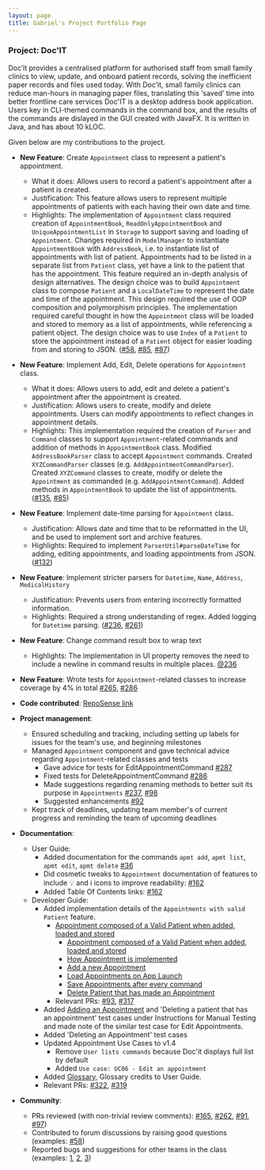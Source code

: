 ```yaml
---
layout: page
title: Gabriel's Project Portfolio Page
---
```


### Project: Doc'IT

Doc’it provides a centralised platform for authorised staff from small family clinics to view, update, and onboard
patient records, solving the inefficient paper records and files used today. With Doc’it, small family clinics can
reduce man-hours in managing paper files, translating this ‘saved’ time into better frontline care services
Doc'IT is a desktop address book application. Users key in CLI-themed commands in the command box, and the results of the commands are dislayed in the GUI created with JavaFX. It is written in Java, and has about 10 kLOC.

Given below are my contributions to the project.

* **New Feature**: Create `Appointment` class to represent a patient's appointment.
  * What it does: Allows users to record a patient's appointment after a patient is created.
  * Justification: This feature allows users to represent multiple appointments of patients with each having their own date and time.
  * Highlights: The implementation of `Appointment` class required creation of `AppointmentBook`, `ReadOnlyAppointmentBook` and `UniqueAppointmentList` in `Storage` to support saving and loading of `Appointment`. Changes required in `ModelManager` to instantiate `AppointmentBook` with `AddressBook`, i.e. to instantiate list of appointments with list of patient. Appointments had to be listed in a separate list from `Patient` class, yet have a link to the patient that has the appointment. This feature required an in-depth analysis of design alternatives. The design choice was to build `Appointment` class to compose `Patient` and a `LocalDateTime` to represent the date and time of the appointment. This design required the use of OOP composition and polymorphism principles. The implementation required careful thought in how the `Appointment` class will be loaded and stored to memory as a list of appointments, while referencing a patient object. The design choice was to use `Index` of a `Patient` to store the appointment instead of a `Patient` object for easier loading from and storing to JSON. ([\#58](https://github.com/AY2122S1-CS2103-W14-1/tp/pull/58), [\#85](https://github.com/AY2122S1-CS2103-W14-1/tp/pull/85), [\#87](https://github.com/AY2122S1-CS2103-W14-1/tp/pull/87))

* **New Feature**: Implement Add, Edit, Delete operations for `Appointment` class.
  * What it does: Allows users to add, edit and delete a patient's appointment after the appointment is created.
  * Justification: Allows users to create, modify and delete appointments. Users can modify appointments to reflect changes in appointment details.
  * Highlights: This implementation required the creation of `Parser` and `Command` classes to support `Appointment`-related commands and addition of methods in `AppointmentBook` class. Modified `AddressBookParser` class to accept `Appointment` commands. Created `XYZCommandParser` classes (e.g. `AddAppointmentCommandParser`). Created `XYZCommand` classes to create, modify or delete the `Appointment` as commanded (e.g. `AddAppointmentCommand`). Added methods in `AppointmentBook` to update the list of appointments. ([\#135](https://github.com/AY2122S1-CS2103-W14-1/tp/pull/135), [\#85](https://github.com/AY2122S1-CS2103-W14-1/tp/pull/85))

* **New Feature**: Implement date-time parsing for `Appointment` class.
  * Justification: Allows date and time that to be reformatted in the UI, and be used to implement sort and archive features.
  * Highlights: Required to implement `ParserUtil#parseDateTime` for adding, editing appointments, and loading appointments from JSON. ([\#132](https://github.com/AY2122S1-CS2103-W14-1/tp/pull/132))

* **New Feature**: Implement stricter parsers for `Datetime`, `Name`, `Address`, `MedicalHistory`
  * Justification: Prevents users from entering incorrectly formatted information.
  * Highlights: Required a strong understanding of regex. Added logging for `Datetime` parsing. ([\#236](https://github.com/AY2122S1-CS2103-W14-1/tp/pull/236), [\#261](https://github.com/AY2122S1-CS2103-W14-1/tp/pull/261))
  
* **New Feature**: Change command result box to wrap text
  * Highlights: The implementation in UI property removes the need to include a newline in command results in multiple places. [\@236](https://github.com/AY2122S1-CS2103-W14-1/tp/pull/236)

* **New Feature**: Wrote tests for `Appointment`-related classes to increase coverage by 4% in total [\#265](https://github.com/AY2122S1-CS2103-W14-1/tp/pull/265), [\#286](https://github.com/AY2122S1-CS2103-W14-1/tp/pull/286)

* **Code contributed**: [RepoSense link](https://nus-cs2103-ay2122s1.github.io/tp-dashboard/#breakdown=true&search=gycgabriel)

* **Project management**:
  * Ensured scheduling and tracking, including setting up labels for issues for the team's use, and beginning milestones
  * Managed `Appointment` component and gave technical advice regarding `Appointment`-related classes and tests
    * Gave advice for tests for EditAppointmentCommand [\#287](https://github.com/AY2122S1-CS2103-W14-1/tp/pull/287)
    * Fixed tests for DeleteAppointmentCommand [\#286](https://github.com/AY2122S1-CS2103-W14-1/tp/pull/286)
    * Made suggestions regarding renaming methods to better suit its purpose in `Appointments` [\#237](https://github.com/AY2122S1-CS2103-W14-1/tp/issues/237), [\#98](https://github.com/AY2122S1-CS2103-W14-1/tp/issues/98)
    * Suggested enhancements [\#92](https://github.com/AY2122S1-CS2103-W14-1/tp/issues/92)
  * Kept track of deadlines, updating team member's of current progress and reminding the team of upcoming deadlines

* **Documentation**:
  * User Guide:
    * Added documentation for the commands `apmt add`, `apmt list`, `apmt edit`, `apmt delete` [\#36](https://github.com/AY2122S1-CS2103-W14-1/tp/pull/36/)
    * Did cosmetic tweaks to `Appointment` documentation of features to include 💡 and ℹ icons to improve readability: [\#162](https://github.com/AY2122S1-CS2103-W14-1/tp/pull/162)
    * Added Table Of Contents links: [\#162](https://github.com/AY2122S1-CS2103-W14-1/tp/pull/162)
  * Developer Guide:
    * Added implementation details of the `Appointments with valid Patient` feature.
      - [Appointment composed of a Valid Patient when added, loaded and stored](https://ay2122s1-cs2103-w14-1.github.io/tp/DeveloperGuide.html#appointment-composed-of-a-valid-patient-when-added-loaded-and-stored)
        - [Appointment composed of a Valid Patient when added, loaded and stored](https://ay2122s1-cs2103-w14-1.github.io/tp/DeveloperGuide.html#appointment-composed-of-a-valid-patient-when-added-loaded-and-stored)
        - [How Appointment is implemented](https://ay2122s1-cs2103-w14-1.github.io/tp/DeveloperGuide.html#how-appointment-is-implemented)
        - [Add a new Appointment](https://ay2122s1-cs2103-w14-1.github.io/tp/DeveloperGuide.html#add-a-new-appointment)
        - [Load Appointments on App Launch](https://ay2122s1-cs2103-w14-1.github.io/tp/DeveloperGuide.html#load-appointments-on-app-launch)
        - [Save Appointments after every command](https://ay2122s1-cs2103-w14-1.github.io/tp/DeveloperGuide.html#save-appointments-after-every-command)
        - [Delete Patient that has made an Appointment](https://ay2122s1-cs2103-w14-1.github.io/tp/DeveloperGuide.html#delete-patient-that-has-made-an-appointment)
      * Relevant PRs: [\#93](https://github.com/AY2122S1-CS2103-W14-1/tp/pull/93), [\#317](https://github.com/AY2122S1-CS2103-W14-1/tp/pull/317/files)
    * Added [Adding an Appointment](https://ay2122s1-cs2103-w14-1.github.io/tp/DeveloperGuide.html#adding-an-appointment) and 'Deleting a patient that has an appointment' test cases under Instructions for Manual Testing and made note of the similar test case for Edit Appointments. 
    * Added 'Deleting an Appointment' test cases
    * Updated Appointment Use Cases to v1.4
      * Remove `User lists commands` because Doc'it displays full list by default
      * Added `Use case: UC06 - Edit an appointment`
    * Added [Glossary](https://ay2122s1-cs2103-w14-1.github.io/tp/DeveloperGuide.html#glossary), Glossary credits to User Guide.
    * Relevant PRs: [\#322](https://github.com/AY2122S1-CS2103-W14-1/tp/pull/322), [\#319](https://github.com/AY2122S1-CS2103-W14-1/tp/pull/319)

* **Community**:
  * PRs reviewed (with non-trivial review comments): [\#165](https://github.com/AY2122S1-CS2103-W14-1/tp/pull/165), [\#262](https://github.com/AY2122S1-CS2103-W14-1/tp/pull/262), [\#91](https://github.com/AY2122S1-CS2103-W14-1/tp/pull/91), [\#97](https://github.com/AY2122S1-CS2103-W14-1/tp/pull/97))
  * Contributed to forum discussions by raising good questions (examples: [\#58](https://github.com/nus-cs2103-AY2122S1/forum/issues/58))
  * Reported bugs and suggestions for other teams in the class (examples: [1](https://github.com/gycgabriel/ped/issues/8), [2](https://github.com/gycgabriel/ped/issues/1), [3](https://github.com/gycgabriel/ped/issues/6))
